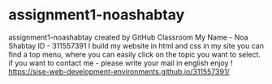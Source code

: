 # assignment1-noashabtay
assignment1-noashabtay created by GitHub Classroom
My Name - Noa Shabtay
ID - 311557391
I build my website in html and css 
in my site you can find a top menu, where you can easily click on the topic you want to select.
if you want to contact me - please write your mail in english
enjoy !
https://sise-web-development-environments.github.io/311557391/


